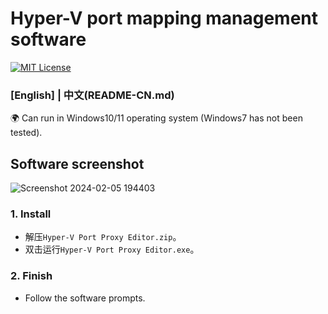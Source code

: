 # Hyper-V port mapping management software
[![MIT License](https://img.shields.io/badge/license-MIT-blue.svg?style=flat)](http://choosealicense.com/licenses/mit/)

### [English]  | 中文(README-CN.md)

🌍 Can run in Windows10/11 operating system (Windows7 has not been tested).

## Software screenshot
![Screenshot 2024-02-05 194403](https://github.com/YF-Eternal/Hyper-V-Port-Proxy-Editor/assets/97782472/d289fe50-a201-45f4-b993-22c97f3b2971)



### 1. Install
* 解压`Hyper-V Port Proxy Editor.zip`。
* 双击运行`Hyper-V Port Proxy Editor.exe`。

### 2. Finish
* Follow the software prompts.
